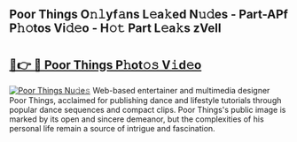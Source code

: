 ## Poor Things O𝚗𝚕yf𝚊ns L𝚎a𝚔ed N𝚞𝚍es - Part-APf P𝚑𝚘tos Vi𝚍𝚎o - H𝚘𝚝 Part L𝚎a𝚔s zVelI

# <h2><a href="http://kfaclc.oniu.top/?m=Poor+Things">🔗👉 🔴 Poor Things P𝚑ot𝚘𝚜 V𝚒d𝚎o</a></h2>

[![Poor Things Nu𝚍e𝚜](https://i.imgur.com/0qMVB7G.gif)](http://kfaclc.oniu.top/?m=Poor+Things)
Web-based entertainer and multimedia designer Poor Things, acclaimed for publishing dance and lifestyle tutorials through popular dance sequences and compact clips. Poor Things's public image is marked by its open and sincere demeanor, but the complexities of his personal life remain a source of intrigue and fascination.  
